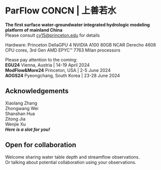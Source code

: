 # ParFlow CONCN | 上善若水  
**The first surface water-groundwater integrated hydrologic modeling platform of mainland China**  
Please consult cy15@princeton.edu for details  

Hardware:
Princeton DellaGPU 4 NVIDIA A100 80GB
NCAR Derecho 4608 CPU cores, 3rd Gen AMD EPYC™ 7763 Milan processors

Please pay attention to the coming:  
**EGU24**  Vienna, Austria | 14-19 April 2024  
**ModFlow&More24**  Princeton, USA | 2-5 June 2024  
**AOGS24**  Pyeongchang, South Korea | 23-28 June 2024  
## Acknowledgements  
Xiaolang Zhang  
Zhongwang Wei  
Shanshan Hua  
Zitong Jia  
Wenjie Xu  
***Here is a slot for you!***
## Open for collaboration
Welcome sharing water table depth and streamflow observations.  
Or talking about potential collaboration using your observations.  

